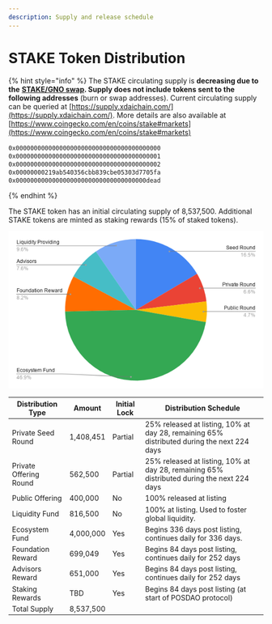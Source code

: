 ```yaml
---
description: Supply and release schedule
---
```


# STAKE Token Distribution

{% hint style="info" %}
The STAKE circulating supply is **decreasing due to the** [**STAKE/GNO swap**](../stake-gno-swap.md)**. Supply does not include tokens sent to the following addresses** (burn or swap addresses). Current circulating supply can be queried at  [https://supply.xdaichain.com/](https://supply.xdaichain.com/). More details are also available at [https://www.coingecko.com/en/coins/stake#markets](https://www.coingecko.com/en/coins/stake#markets)

```
0x0000000000000000000000000000000000000000
0x0000000000000000000000000000000000000001
0x0000000000000000000000000000000000000002
0x00000000219ab540356cbb839cbe05303d7705fa
0x000000000000000000000000000000000000dead
```
{% endhint %}

The STAKE token has an initial circulating supply of 8,537,500. Additional STAKE tokens are minted as staking rewards (15% of staked tokens).

![](../../../../.gitbook/assets/distrubution-chart.png)

| Distribution Type      | Amount    | Initial Lock | Distribution Schedule                                                                      |
| ---------------------- | --------- | ------------ | ------------------------------------------------------------------------------------------ |
| Private Seed Round     | 1,408,451 | Partial      | 25% released at listing, 10% at day 28, remaining 65% distributed during the next 224 days |
| Private Offering Round | 562,500   | Partial      | 25% released at listing, 10% at day 28, remaining 65% distributed during the next 224 days |
| Public Offering        | 400,000   | No           | 100% released at listing                                                                   |
| Liquidity Fund         | 816,500   | No           | 100% at listing. Used to foster global liquidity.                                          |
| Ecosystem Fund         | 4,000,000 | Yes          | Begins 336 days post listing, continues daily for 336 days.                                |
| Foundation Reward      | 699,049   | Yes          | Begins 84 days post listing, continues daily for 252 days                                  |
| Advisors Reward        | 651,000   | Yes          | Begins 84 days post listing, continues daily for 252 days                                  |
| Staking Rewards        | TBD       | Yes          | Begins 84 days post listing (at start of POSDAO protocol)                                  |
| Total Supply           | 8,537,500 |              |                                                                                            |

###
